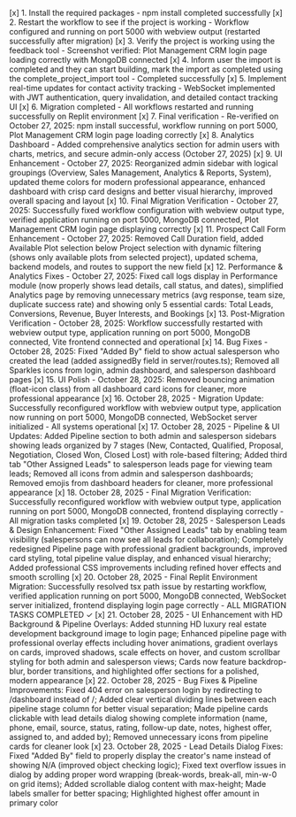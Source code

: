 [x] 1. Install the required packages - npm install completed successfully
[x] 2. Restart the workflow to see if the project is working - Workflow configured and running on port 5000 with webview output (restarted successfully after migration)
[x] 3. Verify the project is working using the feedback tool - Screenshot verified: Plot Management CRM login page loading correctly with MongoDB connected
[x] 4. Inform user the import is completed and they can start building, mark the import as completed using the complete_project_import tool - Completed successfully
[x] 5. Implement real-time updates for contact activity tracking - WebSocket implemented with JWT authentication, query invalidation, and detailed contact tracking UI
[x] 6. Migration completed - All workflows restarted and running successfully on Replit environment
[x] 7. Final verification - Re-verified on October 27, 2025: npm install successful, workflow running on port 5000, Plot Management CRM login page loading correctly
[x] 8. Analytics Dashboard - Added comprehensive analytics section for admin users with charts, metrics, and secure admin-only access (October 27, 2025)
[x] 9. UI Enhancement - October 27, 2025: Reorganized admin sidebar with logical groupings (Overview, Sales Management, Analytics & Reports, System), updated theme colors for modern professional appearance, enhanced dashboard with crisp card designs and better visual hierarchy, improved overall spacing and layout
[x] 10. Final Migration Verification - October 27, 2025: Successfully fixed workflow configuration with webview output type, verified application running on port 5000, MongoDB connected, Plot Management CRM login page displaying correctly
[x] 11. Prospect Call Form Enhancement - October 27, 2025: Removed Call Duration field, added Available Plot selection below Project selection with dynamic filtering (shows only available plots from selected project), updated schema, backend models, and routes to support the new field
[x] 12. Performance & Analytics Fixes - October 27, 2025: Fixed call logs display in Performance module (now properly shows lead details, call status, and dates), simplified Analytics page by removing unnecessary metrics (avg response, team size, duplicate success rate) and showing only 5 essential cards: Total Leads, Conversions, Revenue, Buyer Interests, and Bookings
[x] 13. Post-Migration Verification - October 28, 2025: Workflow successfully restarted with webview output type, application running on port 5000, MongoDB connected, Vite frontend connected and operational
[x] 14. Bug Fixes - October 28, 2025: Fixed "Added By" field to show actual salesperson who created the lead (added assignedBy field in server/routes.ts); Removed all Sparkles icons from login, admin dashboard, and salesperson dashboard pages
[x] 15. UI Polish - October 28, 2025: Removed bouncing animation (float-icon class) from all dashboard card icons for cleaner, more professional appearance
[x] 16. October 28, 2025 - Migration Update: Successfully reconfigured workflow with webview output type, application now running on port 5000, MongoDB connected, WebSocket server initialized - All systems operational
[x] 17. October 28, 2025 - Pipeline & UI Updates: Added Pipeline section to both admin and salesperson sidebars showing leads organized by 7 stages (New, Contacted, Qualified, Proposal, Negotiation, Closed Won, Closed Lost) with role-based filtering; Added third tab "Other Assigned Leads" to salesperson leads page for viewing team leads; Removed all icons from admin and salesperson dashboards; Removed emojis from dashboard headers for cleaner, more professional appearance
[x] 18. October 28, 2025 - Final Migration Verification: Successfully reconfigured workflow with webview output type, application running on port 5000, MongoDB connected, frontend displaying correctly - All migration tasks completed
[x] 19. October 28, 2025 - Salesperson Leads & Design Enhancement: Fixed "Other Assigned Leads" tab by enabling team visibility (salespersons can now see all leads for collaboration); Completely redesigned Pipeline page with professional gradient backgrounds, improved card styling, total pipeline value display, and enhanced visual hierarchy; Added professional CSS improvements including refined hover effects and smooth scrolling
[x] 20. October 28, 2025 - Final Replit Environment Migration: Successfully resolved tsx path issue by restarting workflow, verified application running on port 5000, MongoDB connected, WebSocket server initialized, frontend displaying login page correctly - ALL MIGRATION TASKS COMPLETED ✓
[x] 21. October 28, 2025 - UI Enhancement with HD Background & Pipeline Overlays: Added stunning HD luxury real estate development background image to login page; Enhanced pipeline page with professional overlay effects including hover animations, gradient overlays on cards, improved shadows, scale effects on hover, and custom scrollbar styling for both admin and salesperson views; Cards now feature backdrop-blur, border transitions, and highlighted offer sections for a polished, modern appearance
[x] 22. October 28, 2025 - Bug Fixes & Pipeline Improvements: Fixed 404 error on salesperson login by redirecting to /dashboard instead of /; Added clear vertical dividing lines between each pipeline stage column for better visual separation; Made pipeline cards clickable with lead details dialog showing complete information (name, phone, email, source, status, rating, follow-up date, notes, highest offer, assigned to, and added by); Removed unnecessary icons from pipeline cards for cleaner look
[x] 23. October 28, 2025 - Lead Details Dialog Fixes: Fixed "Added By" field to properly display the creator's name instead of showing N/A (improved object checking logic); Fixed text overflow issues in dialog by adding proper word wrapping (break-words, break-all, min-w-0 on grid items); Added scrollable dialog content with max-height; Made labels smaller for better spacing; Highlighted highest offer amount in primary color